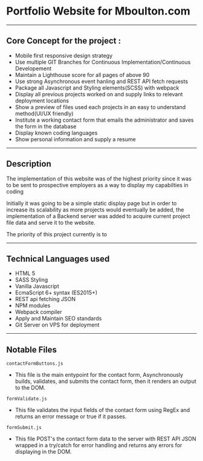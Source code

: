 # Portfolio Website for Mboulton.com

---

## Core Concept for the project :

- Mobile first responsive design strategy
- Use multiple GIT Branches for Continuous Implementation/Continuous Developement
- Maintain a Lighthouse score for all pages of above 90
- Use strong Asynchronous event hanling and REST API fetch requests
- Package all Javascript and Styling elements(SCSS) with webpack
- Display all previous projects worked on and supply links to relevant deployment locations
- Show a preview of files used each projects in an easy to understand method(UI/UX friendly)
- Institute a working contact form that emails the administrator and saves the form in the database
- Display known coding languages
- Show personal information and supply a resume

---

## Description

The implementation of this website was of the highest priority since it was to be sent to prospective employers as a way to display my capabilties in coding

Initially it was going to be a simple static display page but in order to increase its scalability as more projects would eventually be added, the implementation of a Backend server was added to acquire current project file data and serve it to the website.

The priority of this project currently is to

---

## Technical Languages used

- HTML 5
- SASS Styling
- Vanilla Javascript
- EcmaScript 6+ syntax (ES2015+)
- REST api fetching JSON
- NPM modules
- Webpack compiler
- Apply and Maintain SEO standards
- Git Server on VPS for deployment

---

## Notable Files

`contactFormButtons.js`

- This file is the main entypoint for the contact form, Asynchronously builds, validates, and submits the contact form, then it renders an output to the DOM.

>

`formValidate.js`

- This file validates the input fields of the contact form using RegEx and returns an error message or true if it passes.

>

`formSubmit.js`

- This file POST's the contact form data to the server with REST API JSON wrapped in a try/catch for error handling and returns any errors for displaying in the DOM.

>
